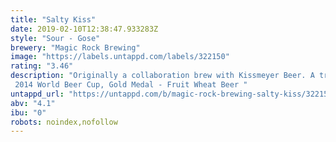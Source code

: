 ```yaml
---
title: "Salty Kiss"
date: 2019-02-10T12:38:47.933283Z
style: "Sour - Gose"
brewery: "Magic Rock Brewing"
image: "https://labels.untappd.com/labels/322150"
rating: "3.46"
description: "Originally a collaboration brew with Kissmeyer Beer. A traditional German style Gose, flavoured with Gooseberry, Sea Buckthorn and Sea Salt. Tart, lightly sour, fruity and refreshing with a defined saltiness an excellent accompaniment to food.  2014 World Beer Cup, Gold Medal - Fruit Wheat Beer "
untappd_url: "https://untappd.com/b/magic-rock-brewing-salty-kiss/322150"
abv: "4.1"
ibu: "0"
robots: noindex,nofollow
---
```

